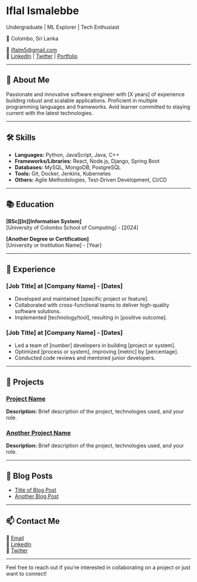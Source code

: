 # Iflal Ismalebbe
Undergraduate | ML Explorer | Tech Enthusiast

📍 Colombo, Sri Lanka

📧 iflalm5@gmail.com  
🔗 [LinkedIn](https://www.linkedin.com/in/iflalismalebbe) | [Twitter](https://twitter.com/Iflal) | [Portfolio](https://yourportfolio.com)

---

## 🚀 About Me

Passionate and innovative software engineer with [X years] of experience building robust and scalable applications. Proficient in multiple programming languages and frameworks. Avid learner committed to staying current with the latest technologies.

---

## 🛠️ Skills

- **Languages:** Python, JavaScript, Java, C++
- **Frameworks/Libraries:** React, Node.js, Django, Spring Boot
- **Databases:** MySQL, MongoDB, PostgreSQL
- **Tools:** Git, Docker, Jenkins, Kubernetes
- **Others:** Agile Methodologies, Test-Driven Development, CI/CD

---

## 📚 Education

**[BSc][In][Information System]**  
[University of Colombo School of Computing] - [2024]

**[Another Degree or Certification]**  
[University or Institution Name] - [Year]

---

## 💼 Experience

### [Job Title] at [Company Name] - [Dates]
- Developed and maintained [specific project or feature].
- Collaborated with cross-functional teams to deliver high-quality software solutions.
- Implemented [technology/tool], resulting in [positive outcome].

### [Job Title] at [Company Name] - [Dates]
- Led a team of [number] developers in building [project or system].
- Optimized [process or system], improving [metric] by [percentage].
- Conducted code reviews and mentored junior developers.

---

## 📄 Projects

### [Project Name](https://github.com/yourusername/projectname)
**Description:** Brief description of the project, technologies used, and your role.

### [Another Project Name](https://github.com/yourusername/projectname)
**Description:** Brief description of the project, technologies used, and your role.

---

## 📝 Blog Posts

- [Title of Blog Post](https://yourblog.com/post)
- [Another Blog Post](https://yourblog.com/post)

---

## 📫 Contact Me

📧 [Email](iflalm5@gmail.com)  
🔗 [LinkedIn](https://www.linkedin.com/in/iflalismalebbe)  
🔗 [Twitter](https://twitter.com/yourusername)

---

Feel free to reach out if you're interested in collaborating on a project or just want to connect!
